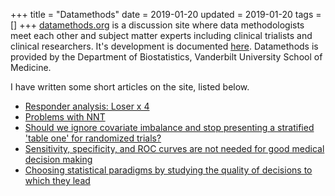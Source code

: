 +++
title = "Datamethods"
date = 2019-01-20
updated = 2019-01-20
tags = []
+++
[datamethods.org](https://discourse.datamethods.org) is a discussion site where
data methodologists meet each other and subject matter experts
including clinical trialists and clinical researchers.  It's
development is documented [here](/post/disc).  Datamethods is provided
by the Department of Biostatistics, Vanderbilt University School of Medicine.

I have written some short articles on the site, listed below.

-   [Responder analysis: Loser x 4](https://discourse.datamethods.org/t/responder-analysis-loser-x-4)
-   [Problems with NNT](https://discourse.datamethods.org/t/problems-with-nnt)
-   [Should we ignore covariate imbalance and stop presenting a stratified 'table one' for randomized trials?](https://discourse.datamethods.org/t/should-we-ignore-covariate-imbalance-and-stop-presenting-a-stratified-table-one-for-randomized-trials)
-   [Sensitivity, specificity, and ROC curves are not needed for good medical decision making](https://discourse.datamethods.org/t/sensitivity-specificity-and-roc-curves-are-not-needed-for-good-medical-decision-making)
-   [Choosing statistical paradigms by studying the quality of decisions to which they lead](https://discourse.datamethods.org/t/choosing-statistical-paradigms-by-studying-the-quality-of-decisions-to-which-they-lead)
